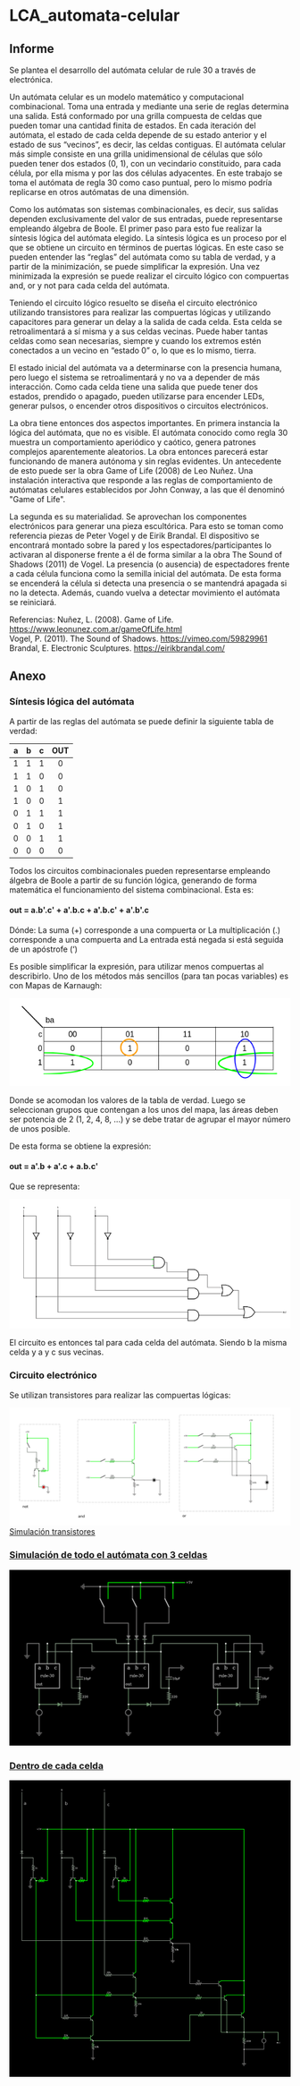 # LCA_automata-celular

## Informe

Se plantea el desarrollo del autómata celular de rule 30 a través de electrónica.

Un autómata celular es un modelo matemático y computacional combinacional. Toma una entrada y mediante una serie de reglas determina una salida. Está conformado por una grilla compuesta de celdas que pueden tomar una cantidad finita de estados. En cada iteración del autómata, el estado de cada celda depende de su estado anterior y el estado de sus “vecinos”, es decir, las celdas contiguas.
El autómata celular más simple consiste en una grilla unidimensional de células que sólo pueden tener dos estados (0, 1), con un vecindario constituido, para cada célula, por ella misma y por las dos células adyacentes.
En este trabajo se toma el autómata de regla 30 como caso puntual, pero lo mismo podría replicarse en otros autómatas de una dimensión.

Como los autómatas son sistemas combinacionales, es decir, sus salidas dependen exclusivamente del valor de sus entradas, puede representarse empleando álgebra de Boole. El primer paso para esto fue realizar la síntesis lógica del autómata elegido. La síntesis lógica es un proceso por el que se obtiene un circuito en términos de puertas lógicas. En este caso se pueden entender las “reglas” del autómata como su tabla de verdad, y a partir de la minimización, se puede simplificar la expresión.
Una vez minimizada la expresión se puede realizar el circuito lógico con compuertas and, or y not para cada celda del autómata.

Teniendo el circuito lógico resuelto se diseña el circuito electrónico utilizando transistores para realizar las compuertas lógicas y utilizando capacitores para generar un delay a la salida de cada celda. Esta celda se retroalimentará a sí misma y a sus celdas vecinas. Puede haber tantas celdas como sean necesarias, siempre y cuando los extremos estén conectados a un vecino en “estado 0” o, lo que es lo mismo, tierra.

El estado inicial del autómata va a determinarse con la presencia humana, pero luego el sistema se retroalimentará y no va a depender de más interacción. Como cada celda tiene una salida que puede tener dos estados, prendido o apagado, pueden utilizarse para encender LEDs, generar pulsos, o encender otros dispositivos o circuitos electrónicos.

La obra tiene entonces dos aspectos importantes. En primera instancia la lógica del autómata, que no es visible. El autómata conocido como regla 30 muestra un comportamiento aperiódico y caótico, genera patrones complejos aparentemente aleatorios. La obra entonces parecerá estar funcionando de manera autónoma y sin reglas evidentes. Un antecedente de esto puede ser la obra Game of Life (2008) de Leo Nuñez. Una instalación interactiva que responde a las reglas de comportamiento de autómatas celulares establecidos por John Conway, a las que él denominó "Game of Life".

La segunda es su materialidad. Se aprovechan los componentes electrónicos para generar una pieza escultórica. Para esto se toman como referencia piezas de Peter Vogel y de Eirik Brandal. El dispositivo se encontrará montado sobre la pared y los espectadores/participantes lo activaran al disponerse frente a él de forma similar a la obra The Sound of Shadows (2011) de Vogel. La presencia (o ausencia) de espectadores frente a cada célula funciona como la semilla inicial del autómata. De esta forma se encenderá la célula si detecta una presencia o se mantendrá apagada si no la detecta. Además, cuando vuelva a detectar movimiento el autómata se reiniciará.

Referencias:
Nuñez, L. (2008). Game of Life. 
https://www.leonunez.com.ar/gameOfLife.html <br>
Vogel, P. (2011). The Sound of Shadows.
https://vimeo.com/59829961 <br>
Brandal, E. Electronic Sculptures.
https://eirikbrandal.com/

## Anexo

### Síntesis lógica del autómata

A partir de las reglas del autómata se puede definir la siguiente tabla de verdad:

| a | b | c | OUT|
| - | - | - |:--:|
| 1 | 1 | 1 | 0  |
| 1 | 1 | 0 | 0  |
| 1 | 0 | 1 | 0  |
| 1 | 0 | 0 | 1  |
| 0 | 1 | 1 | 1  |
| 0 | 1 | 0 | 1  |
| 0 | 0 | 1 | 1  |
| 0 | 0 | 0 | 0  |

Todos los circuitos combinacionales pueden representarse empleando álgebra de Boole a partir de su función lógica, generando de forma matemática el funcionamiento del sistema combinacional. Esta es:

#### out = a.b'.c' + a'.b.c + a'.b.c' + a'.b'.c

Dónde:
La suma (+) corresponde a una compuerta or
La multiplicación (.) corresponde a una compuerta and
La entrada está negada si está seguida de un apóstrofe (‘)

Es posible simplificar la expresión, para utilizar menos compuertas al describirlo. Uno de los métodos más sencillos (para tan pocas variables) es con Mapas de Karnaugh:

![](karnaugh.png)

Donde se acomodan los valores de la tabla de verdad. Luego se seleccionan grupos que contengan a los unos del mapa, las áreas deben ser potencia de 2 (1, 2, 4, 8, ...) y se debe tratar de agrupar el mayor número de unos posible. 

De esta forma se obtiene la expresión:

#### out = a'.b + a'.c + a.b.c'

Que se representa:

![](circuito_logico.png)

El circuito es entonces tal para cada celda del autómata. Siendo b la misma celda y a y c sus vecinas.

### Circuito electrónico

Se utilizan transistores para realizar las compuertas lógicas:

![](circuit-20240609-2245.png)
[Simulación transistores](https://tinyurl.com/27gn6sy7)

### [Simulación de todo el autómata con 3 celdas](https://tinyurl.com/246u2hgd)
![](circuit-20240601-1953.png)

<!--- [Video](https://youtu.be/lkcD5a4dLAU) -->

### [Dentro de cada celda](https://tinyurl.com/2aovvxox)
![](circuit-20240601-1959.png)

